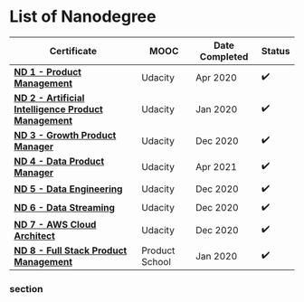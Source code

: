 # List of Nanodegree

Certificate | MOOC | Date Completed | Status |
------------ | ------------- | -------------------- | -------------------- |
**[ND 1 - Product Management](md#section)**  | Udacity | Apr 2020 | :heavy_check_mark:
**[ND 2 - Artificial Intelligence Product Management](2_Artificial_Intelligence_Product_Management)**  | Udacity | Jan 2020 | :heavy_check_mark:
**[ND 3 - Growth Product Manager](3_Growth_Product_Manager)** | Udacity | Dec 2020| :heavy_check_mark:
**[ND 4 - Data Product Manager](4_Data_Product_Manager)**| Udacity | Apr 2021 | :heavy_check_mark:
**[ND 5 - Data Engineering](5_Data_Engineering)**| Udacity | Dec 2020 | :heavy_check_mark:
**[ND 6 - Data Streaming](6_Data_Streaming)**| Udacity | Dec 2020 | :heavy_check_mark:
**[ND 7 - AWS Cloud Architect](7_AWS_Cloud_Architect)**| Udacity | Dec 2020 | :heavy_check_mark:
**[ND 8 - Full Stack Product Management](8_Full_Stack_Product_Management)**| Product School | Jan 2020 | :heavy_check_mark:

### section

